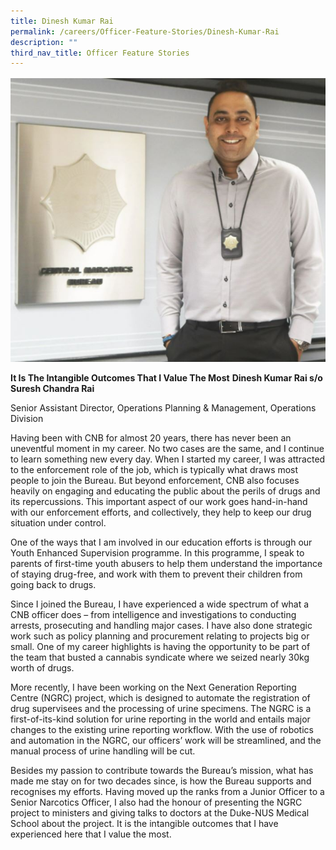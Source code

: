 ```yaml
---
title: Dinesh Kumar Rai
permalink: /careers/Officer-Feature-Stories/Dinesh-Kumar-Rai
description: ""
third_nav_title: Officer Feature Stories
---
```


![Dinesh Kumar Rai s/o Suresh Chandra Rai](/images/Dinesh%20Kumar%20Rai.jpg)

**It Is The Intangible Outcomes That I Value The Most**
**Dinesh Kumar Rai s/o Suresh Chandra Rai**

Senior Assistant Director, Operations Planning & Management, Operations Division

Having been with CNB for almost 20 years, there has never been an uneventful moment in my career. No two cases are the same, and I continue to learn something new every day. When I started my career, I was attracted to the enforcement role of the job, which is typically what draws most people to join the Bureau. But beyond enforcement, CNB also focuses heavily on engaging and educating the public about the perils of drugs and its repercussions. This important aspect of our work goes hand-in-hand with our enforcement efforts, and collectively, they help to keep our drug situation under control.

One of the ways that I am involved in our education efforts is through our Youth Enhanced Supervision programme. In this programme, I speak to parents of first-time youth abusers to help them understand the importance of staying drug-free, and work with them to prevent their children from going back to drugs.

Since I joined the Bureau, I have experienced a wide spectrum of what a CNB officer does – from intelligence and investigations to conducting arrests, prosecuting and handling major cases. I have also done strategic work such as policy planning and procurement relating to projects big or small. One of my career highlights is having the opportunity to be part of the team that busted a cannabis syndicate where we seized nearly 30kg worth of drugs.

More recently, I have been working on the Next Generation Reporting Centre (NGRC) project, which is designed to automate the registration of drug supervisees and the processing of urine specimens. The NGRC is a first-of-its-kind solution for urine reporting in the world and entails major changes to the existing urine reporting workflow. With the use of robotics and automation in the NGRC, our officers’ work will be streamlined, and the manual process of urine handling will be cut.

Besides my passion to contribute towards the Bureau’s mission, what has made me stay on for two decades since, is how the Bureau supports and recognises my efforts. Having moved up the ranks from a Junior Officer to a Senior Narcotics Officer, I also had the honour of presenting the NGRC project to ministers and giving talks to doctors at the Duke-NUS Medical School about the project. It is the intangible outcomes that I have experienced here that I value the most.
